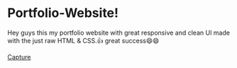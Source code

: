 # Portfolio-Website!
Hey guys this my portfolio website with great responsive and clean UI made with the just raw HTML & CSS.:thumbsup: great success:smile::smile:


[Capture](https://user-images.githubusercontent.com/86045021/166488961-7e3fe9de-3be0-49b8-b51b-4c2d102a52f2.JPG)

